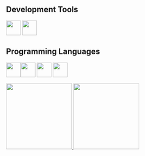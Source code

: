 ## Development Tools
<img loading="lazy" src="https://cdn.jsdelivr.net/gh/devicons/devicon/icons/git/git-original.svg" width="40" height="40"/> <img src="https://cdn.jsdelivr.net/gh/devicons/devicon@latest/icons/github/github-original.svg" width="40" height="40" />

## Programming Languages
<img src="https://cdn.jsdelivr.net/gh/devicons/devicon@latest/icons/python/python-original.svg" width="40" height="40" /><img src="https://cdn.jsdelivr.net/gh/devicons/devicon@latest/icons/html5/html5-original.svg" width="40" height="40"/>     <img src="https://cdn.jsdelivr.net/gh/devicons/devicon@latest/icons/css3/css3-original.svg" width="40" height="40" />     <img src="https://cdn.jsdelivr.net/gh/devicons/devicon@latest/icons/javascript/javascript-original.svg" width="40" height="40"/>

<div>
  <a href="https://github.com/Nathalyagsn">
    <img loading="lazy" height="180em" src="https://github-readme-stats.vercel.app/api/top-langs/?username=Nathalyagsn&layout=compact&langs_count=7&theme=dracula"/>
    <img loading="lazy" height="180em" src="https://github-readme-stats.vercel.app/api?username=Nathalyagsn&show_icons=true&theme=dracula&include_all_commits=true&count_private=true"/>
  </a>
</div>







          


